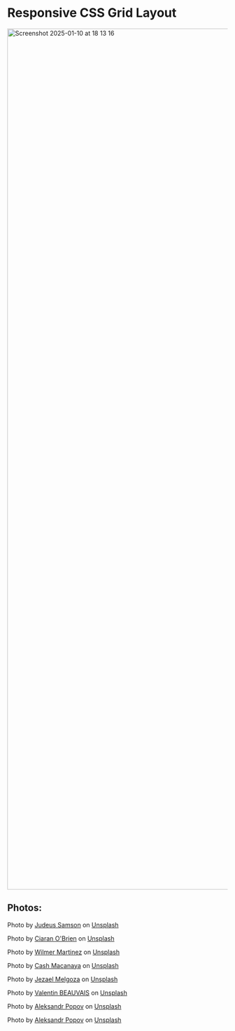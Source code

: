 # Responsive CSS Grid Layout

<img width="1967" alt="Screenshot 2025-01-10 at 18 13 16" src="https://github.com/user-attachments/assets/710f1431-f102-4df0-b958-db54bc6eb05b" />


## Photos:

Photo by <a href="https://unsplash.com/@shotbyjudeus?utm_content=creditCopyText&utm_medium=referral&utm_source=unsplash">Judeus Samson</a> on <a href="https://unsplash.com/photos/man-with-tattoo-carrying-rifle-RbCtpHuJsSI?utm_content=creditCopyText&utm_medium=referral&utm_source=unsplash">Unsplash</a>

Photo by <a href="https://unsplash.com/@icidius?utm_content=creditCopyText&utm_medium=referral&utm_source=unsplash">Ciaran O'Brien</a> on <a href="https://unsplash.com/photos/person-carrying-bag-walking-in-front-of-store-jCXMsJQTsQw?utm_content=creditCopyText&utm_medium=referral&utm_source=unsplash">Unsplash</a>

Photo by <a href="https://unsplash.com/@wilmerlens?utm_content=creditCopyText&utm_medium=referral&utm_source=unsplash">Wilmer Martinez</a> on <a href="https://unsplash.com/photos/street-photography-of-vehicles-traveling-on-road-between-large-buildings-during-nighttime-SQxcZIIZHV8?utm_content=creditCopyText&utm_medium=referral&utm_source=unsplash">Unsplash</a>

Photo by <a href="https://unsplash.com/@cashmacanaya?utm_content=creditCopyText&utm_medium=referral&utm_source=unsplash">Cash Macanaya</a> on <a href="https://unsplash.com/photos/red-car-on-road-during-night-time-sjPYbFnhzwY?utm_content=creditCopyText&utm_medium=referral&utm_source=unsplash">Unsplash</a>

Photo by <a href="https://unsplash.com/@jezar?utm_content=creditCopyText&utm_medium=referral&utm_source=unsplash">Jezael Melgoza</a> on <a href="https://unsplash.com/photos/man-in-teal-shirt-using-earphones-MxCjXK3qlvQ?utm_content=creditCopyText&utm_medium=referral&utm_source=unsplash">Unsplash</a>

Photo by <a href="https://unsplash.com/@valentinbvs?utm_content=creditCopyText&utm_medium=referral&utm_source=unsplash">Valentin BEAUVAIS</a> on <a href="https://unsplash.com/photos/a-group-of-people-crossing-a-street-at-night-8uo_c-HbDh8?utm_content=creditCopyText&utm_medium=referral&utm_source=unsplash">Unsplash</a>

Photo by <a href="https://unsplash.com/@5tep5?utm_content=creditCopyText&utm_medium=referral&utm_source=unsplash">Aleksandr Popov</a> on <a href="https://unsplash.com/photos/a-city-skyline-at-night-2pJT9tww5E0?utm_content=creditCopyText&utm_medium=referral&utm_source=unsplash">Unsplash</a>

Photo by <a href="https://unsplash.com/@5tep5?utm_content=creditCopyText&utm_medium=referral&utm_source=unsplash">Aleksandr Popov</a> on <a href="https://unsplash.com/photos/man-in-black-jacket-standing-in-front-of-building-during-night-time-vCIcXMf9dGw?utm_content=creditCopyText&utm_medium=referral&utm_source=unsplash">Unsplash</a>
